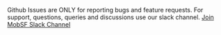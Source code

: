 Github Issues are ONLY for reporting bugs and feature requests. For support, questions, queries and discussions use our slack channel. [Join MobSF Slack Channel](https://join.slack.com/t/mobsf/shared_invite/zt-3ephptj6c-OuDMatJ9z9MT0T_Vb~l2pg)
